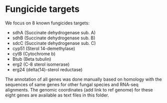 # Fungicide targets

We focus on 8 known fungicides targets:

- sdhA (Succinate dehydrogenase sub. A)
- sdhB (Succinate dehydrogenase sub. B)
- sdcC (Succinate dehydrogenase sub. C)
- cyp51 (Sterol 14-demethylase)
- cytB (Cytochrome b)
- Btub (Beta tubulin)
- erg2 (C-8 sterol isomerase)
- erg24 (delta(14)-sterol reductase)

The annotation of all genes was done manually based on homology with the sequences of same genes for other fungal species and RNA-seq alignments.
The genomic coordinates (add link to ref genome) for these eight genes are available as text files in this folder.
